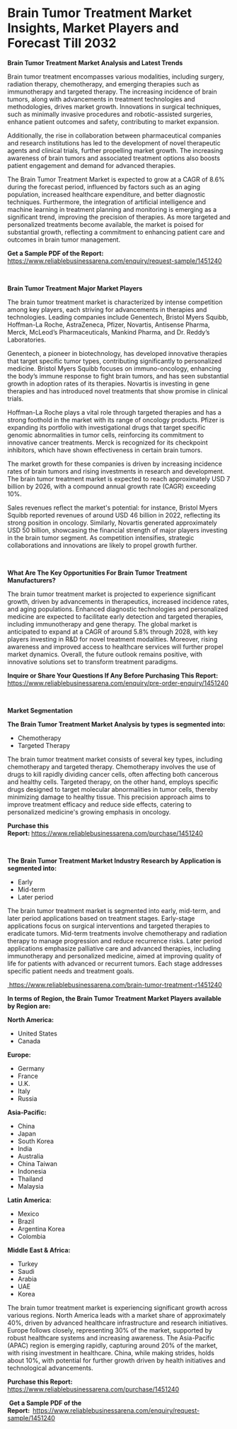 <p><h1>Brain Tumor Treatment Market Insights, Market Players and Forecast Till 2032</h1></p><p><strong>Brain Tumor Treatment Market Analysis and Latest Trends</strong></p>
<p><p>Brain tumor treatment encompasses various modalities, including surgery, radiation therapy, chemotherapy, and emerging therapies such as immunotherapy and targeted therapy. The increasing incidence of brain tumors, along with advancements in treatment technologies and methodologies, drives market growth. Innovations in surgical techniques, such as minimally invasive procedures and robotic-assisted surgeries, enhance patient outcomes and safety, contributing to market expansion.</p><p>Additionally, the rise in collaboration between pharmaceutical companies and research institutions has led to the development of novel therapeutic agents and clinical trials, further propelling market growth. The increasing awareness of brain tumors and associated treatment options also boosts patient engagement and demand for advanced therapies.</p><p>The Brain Tumor Treatment Market is expected to grow at a CAGR of 8.6% during the forecast period, influenced by factors such as an aging population, increased healthcare expenditure, and better diagnostic techniques. Furthermore, the integration of artificial intelligence and machine learning in treatment planning and monitoring is emerging as a significant trend, improving the precision of therapies. As more targeted and personalized treatments become available, the market is poised for substantial growth, reflecting a commitment to enhancing patient care and outcomes in brain tumor management.</p></p>
<p><strong>Get a Sample PDF of the Report:&nbsp;</strong> <a href="https://www.reliablebusinessarena.com/enquiry/request-sample/1451240?utm_campaign=3059&utm_medium=2&utm_source=Github&utm_content=ia&utm_term=12042025&utm_id=brain-tumor-treatment">https://www.reliablebusinessarena.com/enquiry/request-sample/1451240</a></p>
<p>&nbsp;</p>
<p><strong>Brain Tumor Treatment Major Market Players</strong></p>
<p><p>The brain tumor treatment market is characterized by intense competition among key players, each striving for advancements in therapies and technologies. Leading companies include Genentech, Bristol Myers Squibb, Hoffman-La Roche, AstraZeneca, Pfizer, Novartis, Antisense Pharma, Merck, McLeod’s Pharmaceuticals, Mankind Pharma, and Dr. Reddy’s Laboratories.</p><p>Genentech, a pioneer in biotechnology, has developed innovative therapies that target specific tumor types, contributing significantly to personalized medicine. Bristol Myers Squibb focuses on immuno-oncology, enhancing the body’s immune response to fight brain tumors, and has seen substantial growth in adoption rates of its therapies. Novartis is investing in gene therapies and has introduced novel treatments that show promise in clinical trials.</p><p>Hoffman-La Roche plays a vital role through targeted therapies and has a strong foothold in the market with its range of oncology products. Pfizer is expanding its portfolio with investigational drugs that target specific genomic abnormalities in tumor cells, reinforcing its commitment to innovative cancer treatments. Merck is recognized for its checkpoint inhibitors, which have shown effectiveness in certain brain tumors.</p><p>The market growth for these companies is driven by increasing incidence rates of brain tumors and rising investments in research and development. The brain tumor treatment market is expected to reach approximately USD 7 billion by 2026, with a compound annual growth rate (CAGR) exceeding 10%.</p><p>Sales revenues reflect the market's potential: for instance, Bristol Myers Squibb reported revenues of around USD 46 billion in 2022, reflecting its strong position in oncology. Similarly, Novartis generated approximately USD 50 billion, showcasing the financial strength of major players investing in the brain tumor segment. As competition intensifies, strategic collaborations and innovations are likely to propel growth further.</p></p>
<p>&nbsp;</p>
<p><strong>What Are The Key Opportunities For Brain Tumor Treatment Manufacturers?</strong></p>
<p><p>The brain tumor treatment market is projected to experience significant growth, driven by advancements in therapeutics, increased incidence rates, and aging populations. Enhanced diagnostic technologies and personalized medicine are expected to facilitate early detection and targeted therapies, including immunotherapy and gene therapy. The global market is anticipated to expand at a CAGR of around 5.8% through 2028, with key players investing in R&D for novel treatment modalities. Moreover, rising awareness and improved access to healthcare services will further propel market dynamics. Overall, the future outlook remains positive, with innovative solutions set to transform treatment paradigms.</p></p>
<p><strong>Inquire or Share Your Questions If Any Before Purchasing This Report:</strong> <a href="https://www.reliablebusinessarena.com/enquiry/pre-order-enquiry/1451240?utm_campaign=3059&utm_medium=2&utm_source=Github&utm_content=ia&utm_term=12042025&utm_id=brain-tumor-treatment">https://www.reliablebusinessarena.com/enquiry/pre-order-enquiry/1451240</a></p>
<p>&nbsp;</p>
<p><strong>Market Segmentation</strong></p>
<p><strong>The Brain Tumor Treatment Market Analysis by types is segmented into:</strong></p>
<p><ul><li>Chemotherapy</li><li>Targeted Therapy</li></ul></p>
<p><p>The brain tumor treatment market consists of several key types, including chemotherapy and targeted therapy. Chemotherapy involves the use of drugs to kill rapidly dividing cancer cells, often affecting both cancerous and healthy cells. Targeted therapy, on the other hand, employs specific drugs designed to target molecular abnormalities in tumor cells, thereby minimizing damage to healthy tissue. This precision approach aims to improve treatment efficacy and reduce side effects, catering to personalized medicine's growing emphasis in oncology.</p></p>
<p><strong>Purchase this Report:&nbsp;</strong><a href="https://www.reliablebusinessarena.com/purchase/1451240?utm_campaign=3059&utm_medium=2&utm_source=Github&utm_content=ia&utm_term=12042025&utm_id=brain-tumor-treatment">https://www.reliablebusinessarena.com/purchase/1451240</a></p>
<p>&nbsp;</p>
<p><strong>The Brain Tumor Treatment Market Industry Research by Application is segmented into:</strong></p>
<p><ul><li>Early</li><li>Mid-term</li><li>Later period</li></ul></p>
<p><p>The brain tumor treatment market is segmented into early, mid-term, and later period applications based on treatment stages. Early-stage applications focus on surgical interventions and targeted therapies to eradicate tumors. Mid-term treatments involve chemotherapy and radiation therapy to manage progression and reduce recurrence risks. Later period applications emphasize palliative care and advanced therapies, including immunotherapy and personalized medicine, aimed at improving quality of life for patients with advanced or recurrent tumors. Each stage addresses specific patient needs and treatment goals.</p></p>
<p><a href="https://www.reliablebusinessarena.com/brain-tumor-treatment-r1451240?utm_campaign=3059&utm_medium=2&utm_source=Github&utm_content=ia&utm_term=12042025&utm_id=brain-tumor-treatment">&nbsp;https://www.reliablebusinessarena.com/brain-tumor-treatment-r1451240</a></p>
<p><strong>In terms of Region, the Brain Tumor Treatment Market Players available by Region are:</strong></p>
<p>
    <p> <strong> North America: </strong>
        <ul>
            <li>United States</li>
            <li>Canada</li>
        </ul>
        </p> 
    <p> <strong> Europe: </strong>
        <ul>
            <li>Germany</li>
            <li>France</li>
            <li>U.K.</li>
            <li>Italy</li>
            <li>Russia</li>
        </ul>
        </p> 
    <p> <strong> Asia-Pacific: </strong>
        <ul>
            <li>China</li>
            <li>Japan</li>
            <li>South Korea</li>
            <li>India</li>
            <li>Australia</li>
            <li>China Taiwan</li>
            <li>Indonesia</li>
            <li>Thailand</li>
            <li>Malaysia</li>
        </ul>
        </p> 
    <p> <strong> Latin America: </strong>
        <ul>
            <li>Mexico</li>
            <li>Brazil</li>
            <li>Argentina Korea</li>
            <li>Colombia</li>
        </ul>
        </p> 
    <p> <strong> Middle East & Africa: </strong>
        <ul>
            <li>Turkey</li>
            <li>Saudi</li>
            <li>Arabia</li>
            <li>UAE</li>
            <li>Korea</li>
        </ul>
    </p>
    </p>
<p><p>The brain tumor treatment market is experiencing significant growth across various regions. North America leads with a market share of approximately 40%, driven by advanced healthcare infrastructure and research initiatives. Europe follows closely, representing 30% of the market, supported by robust healthcare systems and increasing awareness. The Asia-Pacific (APAC) region is emerging rapidly, capturing around 20% of the market, with rising investment in healthcare. China, while making strides, holds about 10%, with potential for further growth driven by health initiatives and technological advancements.</p></p>
<p><strong>Purchase this Report: </strong><a href="https://www.reliablebusinessarena.com/purchase/1451240?utm_campaign=3059&utm_medium=2&utm_source=Github&utm_content=ia&utm_term=12042025&utm_id=brain-tumor-treatment">https://www.reliablebusinessarena.com/purchase/1451240</a></p>
<p>&nbsp;<strong>Get a Sample PDF of the Report:&nbsp;&nbsp;</strong><a href="https://www.reliablebusinessarena.com/enquiry/request-sample/1451240?utm_campaign=3059&utm_medium=2&utm_source=Github&utm_content=ia&utm_term=12042025&utm_id=brain-tumor-treatment">https://www.reliablebusinessarena.com/enquiry/request-sample/1451240</a></p>
<p><strong></strong></p>
<p><p></p><p></p><p></p></p>